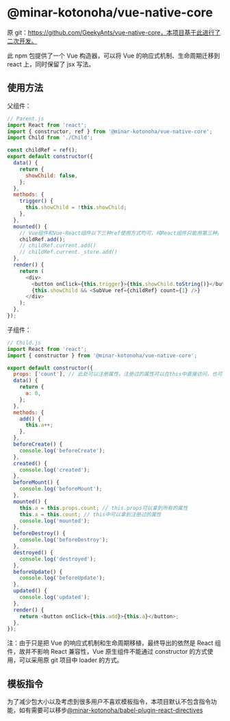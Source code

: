 # @minar-kotonoha/vue-native-core

原 git：https://github.com/GeekyAnts/vue-native-core，本项目基于此进行了二次开发。

此 npm 包提供了一个 Vue 构造器，可以将 Vue 的响应式机制、生命周期迁移到 react 上，同时保留了 jsx 写法。

## 使用方法

父组件：

```javascript
// Parent.js
import React from 'react';
import { constructor, ref } from '@minar-kotonoha/vue-native-core';
import Child from './Child';

const childRef = ref();
export default constructor({
  data() {
    return {
      showChild: false,
    };
  },
  methods: {
    trigger() {
      this.showChild = !this.showChild;
    },
  },
  mounted() {
    // Vue组件和Vue-React组件以下三种ref使用方式均可，纯React组件只能用第三种。
    childRef.add();
    // childRef.current.add()
    // childRef.current._store.add()
  },
  render() {
    return (
      <div>
        <button onClick={this.trigger}>{this.showChild.toString()}</button>
        {this.showChild && <SubVue ref={childRef} count={1} />}
      </div>
    );
  },
});
```

子组件：

```javascript
// Child.js
import React from 'react';
import { constructor } from '@minar-kotonoha/vue-native-core';

export default constructor({
  props: ['count'], // 此处可以注册属性，注册过的属性可以在this中直接访问，也可以用于computed和watch
  data() {
    return {
      a: 0,
    };
  },
  methods: {
    add() {
      this.a++;
    },
  },
  beforeCreate() {
    console.log('beforeCreate');
  },
  created() {
    console.log('created');
  },
  beforeMount() {
    console.log('beforeMount');
  },
  mounted() {
    this.a = this.props.count; // this.props可以拿到所有的属性
    this.a = this.count; // this中可以拿到注册过的属性
    console.log('mounted');
  },
  beforeDestroy() {
    console.log('beforeDestroy');
  },
  destroyed() {
    console.log('destroyed');
  },
  beforeUpdate() {
    console.log('beforeUpdate');
  },
  updated() {
    console.log('updated');
  },
  render() {
    return <button onClick={this.add}>{this.a}</button>;
  },
});
```

注：由于只是把 Vue 的响应式机制和生命周期移植，最终导出的依然是 React 组件，故并不影响 React 兼容性，Vue 原生组件不能通过 constructor 的方式使用，可以采用原 git 项目中 loader 的方式。

## 模板指令

为了减少包大小以及考虑到很多用户不喜欢模板指令，本项目默认不包含指令功能，如有需要可以移步[@minar-kotonoha/babel-plugin-react-directives](https://github.com/chengzhuo5/babel-plugin-react-directives)
